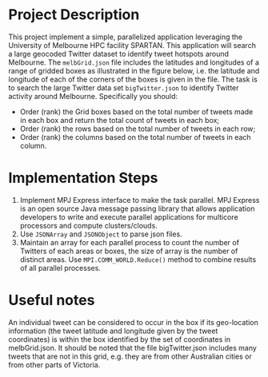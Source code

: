 # Project Description
This project implement a simple, parallelized application leveraging the University of Melbourne HPC facility SPARTAN. This application will search a large geocoded Twitter dataset to
identify tweet hotspots around Melbourne. The `melbGrid.json` file includes the latitudes and longitudes of a range of gridded boxes as illustrated in the figure
below, i.e. the latitude and longitude of each of the corners of the boxes is given in the file. The task is to search the large Twitter data set `bigTwitter.json` to identify Twitter activity
around Melbourne. Specifically you should:
 - Order (rank) the Grid boxes based on the total number of tweets made in each box and return the total count of tweets in each box;
 - Order (rank) the rows based on the total number of tweets in each row;
 - Order (rank) the columns based on the total number of tweets in each column.

# Implementation Steps
1. Implement MPJ Express interface to make the task parallel. MPJ Express is an open source Java message passing library that allows application developers to write and execute parallel applications for multicore processors and compute clusters/clouds.
2. Use `JSONArray` and `JSONObject` to parse json files.
3. Maintain an array for each parallel process to count the number of Twitters of each areas or boxes, the size of array is the number of distinct areas. Use `MPI.COMM_WORLD.Reduce()` method to combine results of all parallel processes.
   
# Useful notes
An individual tweet can be considered to occur in the box if its geo-location information (the tweet latitude and longitude given by the tweet coordinates) is within the box identified by the set of coordinates in melbGrid.json. It should be noted that the file bigTwitter.json includes many tweets that are not in this grid, e.g. they are from other Australian cities or from other parts of Victoria. 
